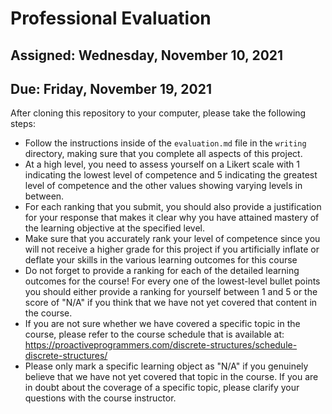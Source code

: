 # Professional Evaluation

## Assigned: Wednesday, November 10, 2021
## Due: Friday, November 19, 2021

After cloning this repository to your computer, please take the following steps:

- Follow the instructions inside of the `evaluation.md` file in the `writing`
  directory, making sure that you complete all aspects of this project.
- At a high level, you need to assess yourself on a Likert scale with 1
  indicating the lowest level of competence and 5 indicating the greatest level
  of competence and the other values showing varying levels in between.
- For each ranking that you submit, you should also provide a justification for
  your response that makes it clear why you have attained mastery of the
  learning objective at the specified level.
- Make sure that you accurately rank your level of competence since you will not
  receive a higher grade for this project if you artificially inflate or deflate
  your skills in the various learning outcomes for this course
- Do not forget to provide a ranking for each of the detailed learning outcomes
  for the course! For every one of the lowest-level bullet points you should
  either provide a ranking for yourself between 1 and 5 or the score of "N/A"
  if you think that we have not yet covered that content in the course.
- If you are not sure whether we have covered a specific topic in the course,
  please refer to the course schedule that is available at:
  https://proactiveprogrammers.com/discrete-structures/schedule-discrete-structures/
- Please only mark a specific learning object as "N/A" if you genuinely believe
  that we have not yet covered that topic in the course. If you are in doubt
  about the coverage of a specific topic, please clarify your questions with the
  course instructor.
